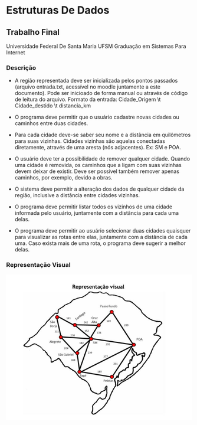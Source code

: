 # Estruturas De Dados
## Trabalho Final

Universidade Federal De Santa Maria UFSM
Graduação em Sistemas Para Internet

### Descrição

*  A região representada deve ser inicializada pelos pontos passados (arquivo
entrada.txt, acessível no moodle juntamente a este documento). Pode ser
inicioado de forma manual ou através de código de leitura do arquivo. Formato
da entrada:
Cidade_Origem \t Cidade_destido \t distancia_km

*  O programa deve permitir que o usuário cadastre novas cidades ou caminhos
entre duas cidades.

*  Para cada cidade deve-se saber seu nome e a distância em quilômetros para suas
vizinhas. Cidades vizinhas são aquelas conectadas diretamente, através de uma
aresta (nós adjacentes). Ex: SM e POA.

* O usuário deve ter a possibilidade de remover qualquer cidade. Quando uma
cidade é removida, os caminhos que a ligam com suas vizinhas devem deixar de
existir. Deve ser possível também remover apenas caminhos, por exemplo,
devido a obras.

*  O sistema deve permitir a alteração dos dados de qualquer cidade da região,
inclusive a distância entre cidades vizinhas.

*  O programa deve permitir listar todos os vizinhos de uma cidade informada pelo
usuário, juntamente com a distância para cada uma delas.

*  O programa deve permitir ao usuário selecionar duas cidades quaisquer para
visualizar as rotas entre elas, juntamente com a distância de cada uma. Caso
exista mais de uma rota, o programa deve sugerir a melhor delas.

### Representação Visual

![alt text](https://github.com/bearkfear/EDD-SegundoTrabalho/blob/master/Representa%C3%A7%C3%A3oVisual.JPG "RepresentaçãoVisual")